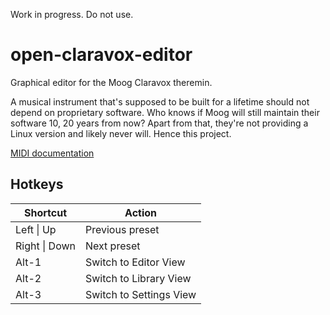 Work in progress. Do not use.

# open-claravox-editor
Graphical editor for the Moog Claravox theremin.

A musical instrument that's supposed to be built for a lifetime should not
depend on proprietary software. Who knows if Moog will still maintain their
software 10, 20 years from now? Apart from that, they're not providing a Linux
version and likely never will. Hence this project.

[MIDI documentation](https://github.com/wfr/open-claravox-editor/blob/main/doc/source/MIDI.rst)

## Hotkeys
| Shortcut      | Action                  |
|---------------|-------------------------|
| Left \| Up    | Previous preset         |
| Right \| Down | Next preset             |
| Alt-1         | Switch to Editor View   |
| Alt-2         | Switch to Library View  |
| Alt-3         | Switch to Settings View |
